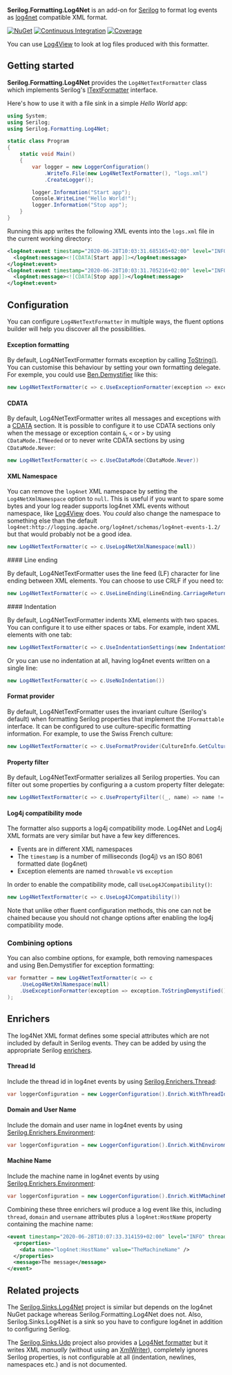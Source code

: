 **Serilog.Formatting.Log4Net** is an add-on for [Serilog](https://serilog.net/) to format log events as [log4net](https://logging.apache.org/log4net/) compatible XML format.

[![NuGet](https://img.shields.io/nuget/v/Serilog.Formatting.Log4Net.svg?label=NuGet&logo=NuGet)](https://www.nuget.org/packages/Serilog.Formatting.Log4Net/) [![Continuous Integration](https://img.shields.io/github/workflow/status/0xced/serilog-formatting-log4net/Continuous%20Integration?label=Continuous%20Integration&logo=GitHub)](https://github.com/0xced/serilog-formatting-log4net/actions?query=workflow%3A%22Continuous+Integration%22) [![Coverage](https://img.shields.io/codecov/c/github/0xced/serilog-formatting-log4net?label=Coverage&logo=Codecov&logoColor=f5f5f5)](https://codecov.io/gh/0xced/serilog-formatting-log4net)

You can use [Log4View](https://www.log4view.com) to look at log files produced with this formatter.

## Getting started

**Serilog.Formatting.Log4Net** provides the `Log4NetTextFormatter` class which implements Serilog's [ITextFormatter](https://github.com/serilog/serilog/blob/v2.0.0/src/Serilog/Formatting/ITextFormatter.cs#L20-L31) interface.

Here's how to use it with a file sink in a simple *Hello World* app:

```c#
using System;
using Serilog;
using Serilog.Formatting.Log4Net;

static class Program
{
    static void Main()
    {
        var logger = new LoggerConfiguration()
            .WriteTo.File(new Log4NetTextFormatter(), "logs.xml")
            .CreateLogger();

        logger.Information("Start app");
        Console.WriteLine("Hello World!");
        logger.Information("Stop app");
    }
}
```

Running this app writes the following XML events into the `logs.xml` file in the current working directory:

```xml
<log4net:event timestamp="2020-06-28T10:03:31.685165+02:00" level="INFO" xmlns:log4net="http://logging.apache.org/log4net/schemas/log4net-events-1.2/">
  <log4net:message><![CDATA[Start app]]></log4net:message>
</log4net:event>
<log4net:event timestamp="2020-06-28T10:03:31.705216+02:00" level="INFO" xmlns:log4net="http://logging.apache.org/log4net/schemas/log4net-events-1.2/">
  <log4net:message><![CDATA[Stop app]]></log4net:message>
</log4net:event>
```

## Configuration

You can configure `Log4NetTextFormatter` in multiple ways, the fluent options builder will help you discover all the possibilities.

#### Exception formatting

By default, Log4NetTextFormatter formats exception by calling [ToString()](https://docs.microsoft.com/en-us/dotnet/api/system.exception.tostring). You can customise this behaviour by setting your own formatting delegate. For exemple, you could use [Ben.Demystifier](https://github.com/benaadams/Ben.Demystifier/) like this:

```c#
new Log4NetTextFormatter(c => c.UseExceptionFormatter(exception => exception.ToStringDemystified()))
```

#### CDATA

By default, Log4NetTextFormatter writes all messages and exceptions with a [CDATA](https://en.wikipedia.org/wiki/CDATA) section. It is possible to configure it to use CDATA sections only when the message or exception contain `&`, `<` or `>` by using `CDataMode.IfNeeded` or to never write CDATA sections by using `CDataMode.Never`:

```c#
new Log4NetTextFormatter(c => c.UseCDataMode(CDataMode.Never))
```

#### XML Namespace

You can remove the `log4net` XML namespace by setting the `Log4NetXmlNamespace` option to `null`. This is useful if you want to spare some bytes and your log reader supports log4net XML events without namespace, like [Log4View](https://www.log4view.com) does. You *could* also change the namespace to something else than the default `log4net:http://logging.apache.org/log4net/schemas/log4net-events-1.2/` but that would probably not be a good idea.

```c#
new Log4NetTextFormatter(c => c.UseLog4NetXmlNamespace(null))
```

#### Line ending

By default, Log4NetTextFormatter uses the line feed (LF) character for line ending between XML elements. You can choose to use CRLF if you need to:

```c#
new Log4NetTextFormatter(c => c.UseLineEnding(LineEnding.CarriageReturn | LineEnding.LineFeed))
```

#### Indentation

By default, Log4NetTextFormatter indents XML elements with two spaces. You can configure it to use either spaces or tabs. For example, indent XML elements with one tab:

```c#
new Log4NetTextFormatter(c => c.UseIndentationSettings(new IndentationSettings(Indentation.Tab, 1)))
```

Or you can use no indentation at all, having log4net events written on a single line:

```c#
new Log4NetTextFormatter(c => c.UseNoIndentation())
```

#### Format provider

By default, Log4NetTextFormatter uses the invariant culture (Serilog's default) when formatting Serilog properties that implement the `IFormattable` interface. It can be configured to use culture-specific formatting information. For example, to use the Swiss French culture:

```c#
new Log4NetTextFormatter(c => c.UseFormatProvider(CultureInfo.GetCultureInfo("fr-CH")))
```

####  Property filter

By default, Log4NetTextFormatter serializes all Serilog properties. You can filter out some properties by configuring a a custom property filter delegate:

```c#
new Log4NetTextFormatter(c => c.UsePropertyFilter((_, name) => name != "MySecretProperty"))
```

#### Log4j compatibility mode

The formatter also supports a log4j compatibility mode. Log4Net and Log4j XML formats are very similar but have a few key differences.

* Events are in different XML namespaces
* The `timestamp` is a number of milliseconds (log4j) vs an ISO 8061 formatted date (log4net)
* Exception elements are named `throwable` vs `exception`

In order to enable the compatibility mode, call `UseLog4JCompatibility()`:

```c#
new Log4NetTextFormatter(c => c.UseLog4JCompatibility())
```

Note that unlike other fluent configuration methods, this one can not be chained because you should not change options after enabling the log4j compatibility mode.

### Combining options

You can also combine options, for example, both removing namespaces and using Ben.Demystifier for exception formatting:

```c#
var formatter = new Log4NetTextFormatter(c => c
    .UseLog4NetXmlNamespace(null)
    .UseExceptionFormatter(exception => exception.ToStringDemystified())
);
```

## Enrichers

The log4Net XML format defines some special attributes which are not included by default in Serilog events. They can be added by using the appropriate Serilog [enrichers](https://github.com/serilog/serilog/wiki/Enrichment).

#### Thread Id

Include the thread id in log4net events by using [Serilog.Enrichers.Thread](https://www.nuget.org/packages/Serilog.Enrichers.Thread/):

```c#
var loggerConfiguration = new LoggerConfiguration().Enrich.WithThreadId();
```

#### Domain and User Name

Include the domain and user name in log4net events by using [Serilog.Enrichers.Environment](https://www.nuget.org/packages/Serilog.Enrichers.Environment/):

```c#
var loggerConfiguration = new LoggerConfiguration().Enrich.WithEnvironmentUserName();
```

#### Machine Name

Include the machine name in log4net events by using [Serilog.Enrichers.Environment](https://www.nuget.org/packages/Serilog.Enrichers.Environment/):

```c#
var loggerConfiguration = new LoggerConfiguration().Enrich.WithMachineName();
```

Combining these three enrichers wil produce a log event like this, including `thread`, `domain` and `username` attributes plus a `log4net:HostName` property containing the machine name:

```xml
<event timestamp="2020-06-28T10:07:33.314159+02:00" level="INFO" thread="1" domain="TheDomainName" username="TheUserName">
  <properties>
    <data name="log4net:HostName" value="TheMachineName" />
  </properties>
  <message>The message</message>
</event>
```

## Related projects

The [Serilog.Sinks.Log4Net](https://github.com/serilog/serilog-sinks-log4net) project is similar but depends on the log4net NuGet package whereas Serilog.Formatting.Log4Net does not. Also, Serilog.Sinks.Log4Net is a sink so you have to configure log4net in addition to configuring Serilog.

The [Serilog.Sinks.Udp](https://github.com/FantasticFiasco/serilog-sinks-udp) project also provides a [Log4Net formatter](https://github.com/FantasticFiasco/serilog-sinks-udp/blob/v7.1.0/src/Serilog.Sinks.Udp/Sinks/Udp/TextFormatters/Log4netTextFormatter.cs) but it writes XML *manually* (without using an [XmlWriter](https://docs.microsoft.com/en-us/dotnet/api/System.Xml.XmlWriter)), completely ignores Serilog properties, is not configurable at all (indentation, newlines, namespaces etc.) and is not documented.